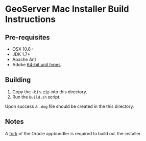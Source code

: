 # GeoServer Mac Installer Build Instructions

## Pre-requisites

* OSX 10.8+
* JDK 1.7+
* Apache Ant
* Adobe [64-bit unit types](http://helpx.adobe.com/photoshop/kb/unit-type-conversion-error-applescript.html)

## Building

1. Copy the `-bin.zip` into this directory.
2. Run the `build.sh` script.

Upon success a `.dmg` file should be created in the this directory.

## Notes

A [fork](https://bitbucket.org/infinitekind/appbundler) of the Oracle 
appbundler is required to build out the installer. 
